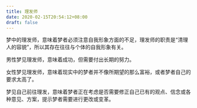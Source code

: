 ```yaml
---
title: 理发师
date: 2020-02-15T20:54:12+08:00
draft: false
---
```


梦中的理发师，意味着梦者必须注意自我形象方面的不足，理发师的职责是“清理人的容貌”，所以其存在往往与个体的自我形象有关。



男性梦见理发师，意味着成功，但需要付出长期的努力。



女性梦见理发师，意味着现实中的梦者并不像所期望的那么富裕，或者梦者自己的要求太高了。



梦见自己前往理发，意味着梦者正在考虑是否需要修正自己已有的观点、信念或各种意见、方案，提示梦者需要进行更改或变革。

